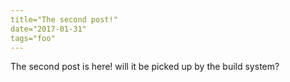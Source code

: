 ```yaml
---
title="The second post!"
date="2017-01-31"
tags="foo"
---
```


The second post is here! will it be picked up by the build system?
